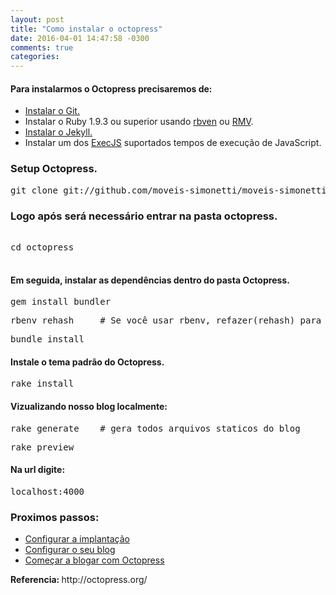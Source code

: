 ```yaml
---
layout: post
title: "Como instalar o octopress"
date: 2016-04-01 14:47:58 -0300
comments: true
categories: 
---
```

<h4>Para instalarmos o Octopress precisaremos de:</h4>
<ul>
    <li><a href="https://git-scm.com/" target="_blank">Instalar o Git.</a></li>
    <li>Instalar o Ruby 1.9.3 ou superior usando <a href="http://octopress.org/docs/setup/rbenv/" target="_blank">rbven</a> ou <a href="http://octopress.org/docs/setup/rvm/" target="_blank">RMV</a>.</li>
    <li><a href="https://jekyllrb.com/">Instalar o Jekyll.</a></li>
    <li>Instalar um dos <a href="https://github.com/sstephenson/execjs" target="_blank">ExecJS</a> suportados tempos de execução de JavaScript.</li>
</ul>
<h3>Setup Octopress.</h3>
<table>
    <tbody>
        <tr>
    <pre><div>git clone git://github.com/moveis-simonetti/moveis-simonetti.github.io octopress</div></pre>
</tr>
</tbody>

<h3>Logo após será necessário entrar na pasta octopress.</h3>
<table>
    <tbody>
        <tr>
    <pre><div>cd octopress</div></pre>
    </tr>
    </tbody>
</table>

<h4>Em seguida, instalar as dependências dentro do pasta Octopress.</h4>
<table>
<tbody>
<tr>
<pre><div>gem install bundler</div></pre>
</tr>
<pre><div>rbenv rehash     # Se você usar rbenv, refazer(rehash) para ser capaz de executar o comando pacote</div></pre>
</tr>
<pre><div>bundle install</div></pre>
</tr>
</tbody>
<h4>Instale o tema padrão do Octopress.</h4>
<pre><div>rake install</div></pre>
<h4>Vizualizando nosso blog localmente:</h4>
<pre><div>rake generate    # gera todos arquivos staticos do blog</div></pre>
<pre><div>rake preview </div></pre>
<h4>Na url digite:</h4>
<pre><div>localhost:4000</div></pre>
</pre>
<h3>Proximos passos:</h3>
<ul>
<li><a href="http://octopress.org/docs/deploying" target="_blank">Configurar a implantação</a></li>
<li><a href="http://octopress.org/docs/configuring" target="_blank">Configurar o seu blog</a></li>
<li><a href="http://octopress.org/docs/blogging" target="_blank">Começar a blogar com Octopress</a></li>
</ul>
<strong>Referencia: </strong>http://octopress.org/
